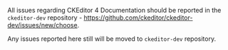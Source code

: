 All issues regarding CKEditor 4 Documentation should be reported in the `ckeditor-dev` repository - https://github.com/ckeditor/ckeditor-dev/issues/new/choose.

Any issues reported here still will be moved to `ckeditor-dev` repository.
